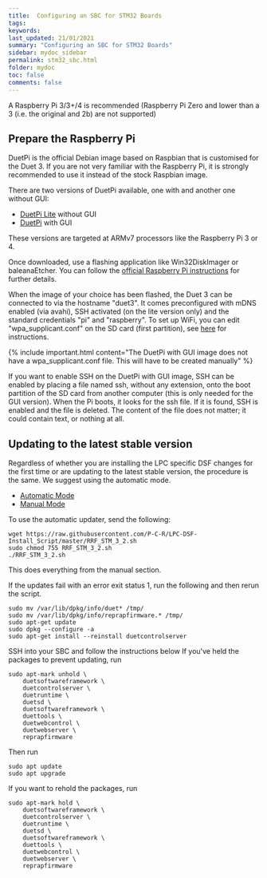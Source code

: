 ```yaml
---
title:  Configuring an SBC for STM32 Boards
tags: 
keywords: 
last_updated: 21/01/2021
summary: "Configuring an SBC for STM32 Boards"
sidebar: mydoc_sidebar
permalink: stm32_sbc.html
folder: mydoc
toc: false
comments: false
---
```


A Raspberry Pi 3/3+/4 is recommended (Raspberry Pi Zero and lower than a 3 (i.e. the original and 2b) are not supported)

## Prepare the Raspberry Pi

DuetPi is the official Debian image based on Raspbian that is customised for the Duet 3. If you are not very familiar with the Raspberry Pi, it is strongly recommended to use it instead of the stock Raspbian image.

There are two versions of DuetPi available, one with and another one without GUI:

* [DuetPi Lite](https://pkg.duet3d.com/DuetPi-lite.zip) without GUI
* [DuetPi](https://pkg.duet3d.com/DuetPi.zip) with GUI

These versions are targeted at ARMv7 processors like the Raspberry Pi 3 or 4.

Once downloaded, use a flashing application like Win32DiskImager or baleanaEtcher. You can follow the [official Raspberry Pi instructions](https://www.raspberrypi.org/documentation/installation/installing-images/) for further details.

When the image of your choice has been flashed, the Duet 3 can be connected to via the hostname "duet3". It comes preconfigured with mDNS enabled (via avahi), SSH activated (on the lite version only) and the standard credentials "pi" and "raspberry". To set up WiFi, you can edit "wpa_supplicant.conf" on the SD card (first partition), see [here](https://www.raspberrypi.org/documentation/configuration/wireless/headless.md) for instructions.  

{% include important.html content="The DuetPi with GUI image does not have a wpa_supplicant.conf file. This will have to be created manually" %}

If you want to enable SSH on the DuetPi with GUI image, SSH can be enabled by placing a file named ssh, without any extension, onto the boot partition of the SD card from another computer (this is only needed for the GUI version). When the Pi boots, it looks for the ssh file. If it is found, SSH is enabled and the file is deleted. The content of the file does not matter; it could contain text, or nothing at all.

## Updating to the latest stable version

Regardless of whether you are installing the LPC specific DSF changes for the first time or are updating to the latest stable version, the procedure is the same. We suggest using the automatic mode.

<ul id="profileTabs" class="nav nav-tabs">
    <li class="active"><a class="noCrossRef" href="#automatic" data-toggle="tab">Automatic Mode</a></li>
    <li><a class="noCrossRef" href="#manual" data-toggle="tab">Manual Mode</a></li>
</ul>
  <div class="tab-content">
<div role="tabpanel" class="tab-pane active" id="automatic" markdown="1">

To use the automatic updater, send the following:

```
wget https://raw.githubusercontent.com/P-C-R/LPC-DSF-Install_Script/master/RRF_STM_3_2.sh
sudo chmod 755 RRF_STM_3_2.sh
./RRF_STM_3_2.sh
```

This does everything from the manual section. 

If the updates fail with an error exit status 1, run the following and then rerun the script.  
```
sudo mv /var/lib/dpkg/info/duet* /tmp/
sudo mv /var/lib/dpkg/info/reprapfirmware.* /tmp/
sudo apt-get update
sudo dpkg --configure -a
sudo apt-get install --reinstall duetcontrolserver
```

</div>

<div role="tabpanel" class="tab-pane" id="manual" markdown="1">

SSH into your SBC and follow the instructions below
If you've held the packages to prevent updating, run
```
sudo apt-mark unhold \
    duetsoftwareframework \
    duetcontrolserver \
    duetruntime \
    duetsd \
    duetsoftwareframework \
    duettools \
    duetwebcontrol \
    duetwebserver \
    reprapfirmware
```
Then run
```
sudo apt update
sudo apt upgrade
```
If you want to rehold the packages, run
```
sudo apt-mark hold \
    duetsoftwareframework \
    duetcontrolserver \
    duetruntime \
    duetsd \
    duetsoftwareframework \
    duettools \
    duetwebcontrol \
    duetwebserver \
    reprapfirmware
```

</div>

</div>
